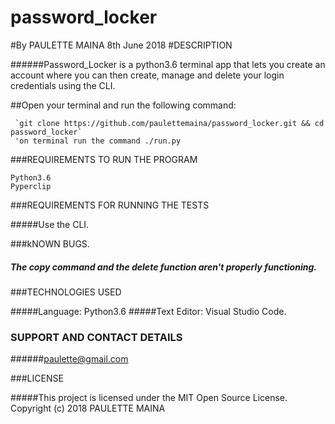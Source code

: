 # password_locker
#By PAULETTE MAINA
8th June 2018
#DESCRIPTION

######Password_Locker is a python3.6 terminal app that lets you create an account where you can then create, manage and delete your login credentials using the CLI.

##Open your terminal and run the following command:

     `git clone https://github.com/paulettemaina/password_locker.git && cd password_locker`
     'on terminal run the command ./run.py

###REQUIREMENTS TO RUN THE PROGRAM

    Python3.6
    Pyperclip


###REQUIREMENTS FOR RUNNING THE TESTS

#####Use the CLI.

###kNOWN BUGS.
##### The copy command and the delete function aren't properly functioning.

###TECHNOLOGIES USED

#####Language: Python3.6 
#####Text Editor: Visual Studio Code.

### SUPPORT AND CONTACT DETAILS

######paulette@gmail.com

###LICENSE

#####This project is licensed under the MIT Open Source License. Copyright (c) 2018 PAULETTE MAINA
